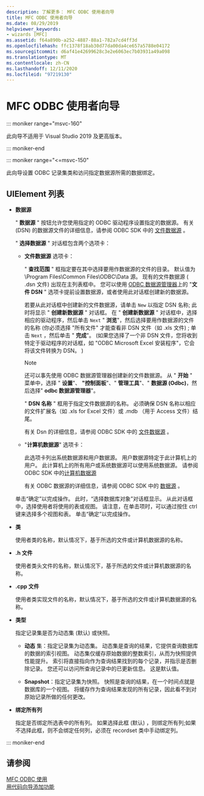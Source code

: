 ```yaml
---
description: 了解更多： MFC ODBC 使用者向导
title: MFC ODBC 使用者向导
ms.date: 08/29/2019
helpviewer_keywords:
- wizards [MFC]
ms.assetid: f64a890b-a252-4887-88a1-782a7cd4ff3d
ms.openlocfilehash: ffc1378f18ab30d77da00da4ce657a5788e04172
ms.sourcegitcommit: d6af41e42699628c3e2e6063ec7b03931a49a098
ms.translationtype: MT
ms.contentlocale: zh-CN
ms.lasthandoff: 12/11/2020
ms.locfileid: "97219130"
---
```

# <a name="mfc-odbc-consumer-wizard"></a>MFC ODBC 使用者向导

::: moniker range="msvc-160"

此向导不适用于 Visual Studio 2019 及更高版本。

::: moniker-end

::: moniker range="<=msvc-150"

此向导设置 ODBC 记录集类和访问指定数据源所需的数据绑定。

## <a name="uielement-list"></a>UIElement 列表

- **数据源**

  " **数据源** " 按钮允许您使用指定的 ODBC 驱动程序设置指定的数据源。 有关 (DSN) 的数据源文件的详细信息，请参阅 ODBC SDK 中的 [文件数据源](/sql/odbc/reference/file-data-sources) 。

  " **选择数据源** " 对话框包含两个选项卡：

  - **文件数据源** 选项卡：

     " **查找范围** " 框指定要在其中选择要用作数据源的文件的目录。 默认值为 \Program Files\Common Files\ODBC\Data 源。 现有的文件数据源 ( .dsn 文件) 出现在主列表框中。 您可以使用 [ODBC 数据源管理器](/sql/odbc/admin/odbc-data-source-administrator)上的 "**文件 DSN** " 选项卡提前设置数据源，或者使用此对话框创建新的数据源。

     若要从此对话框中创建新的文件数据源，请单击 `New` 以指定 DSN 名称; 此时将显示 " **创建新数据源** " 对话框。 在 " **创建新数据源** " 对话框中，选择相应的驱动程序，然后单击 `Next` " **浏览**"，然后选择要用作数据源的文件的名称 (你必须选择 "所有文件" 才能查看非 DSN 文件（如 .xls 文件) ; 单击 `Next` ，然后单击 " **完成**"。  (如果您选择了一个非 DSN 文件，您将收到特定于驱动程序的对话框，如 "ODBC Microsoft Excel 安装程序"，它会将该文件转换为 DSN。 ) 

     > [!NOTE]
     > 还可以事先使用 ODBC 数据源管理器创建新的文件数据源。 从 " **开始** " 菜单中，选择 " **设置**"、 **"控制面板**"、" **管理工具**"、" **数据源 (Odbc)**，然后选择" **odbc 数据源管理器**"。

     " **DSN 名称** " 框用于指定文件数据源的名称。 必须确保 DSN 名称以相应的文件扩展名（如 .xls for Excel 文件）或 .mdb （用于 Access 文件）结尾。

     有关 Dsn 的详细信息，请参阅 ODBC SDK 中的 [文件数据源](/sql/odbc/reference/file-data-sources) 。

  - "**计算机数据源**" 选项卡：

     此选项卡列出系统数据源和用户数据源。 用户数据源特定于此计算机上的用户。 此计算机上的所有用户或系统数据源可以使用系统数据源。 请参阅 ODBC SDK 中的[计算机数据源](/sql/odbc/reference/machine-data-sources)

     有关 ODBC 数据源的详细信息，请参阅 ODBC SDK 中的 [数据源](/sql/odbc/reference/data-sources) 。

  单击“确定”以完成操作。 此时，“选择数据库对象”对话框显示。 从此对话框中，选择使用者将使用的表或视图。 请注意，在单击项时，可以通过按住 ctrl 键来选择多个视图和表。 单击“确定”以完成操作。

- **类**

   使用者类的名称，默认情况下，基于所选的文件或计算机数据源的名称。

- **.h 文件**

   使用者类头文件的名称，默认情况下，基于所选的文件或计算机数据源的名称。

- **.cpp 文件**

   使用者类实现文件的名称，默认情况下，基于所选的文件或计算机数据源的名称。

- **类型**

   指定记录集是否为动态集 (默认) 或快照。

  - **动态** 集：指定记录集为动态集。 动态集是查询的结果，它提供查询数据库的数据的索引视图。 动态集仅缓存原始数据的整数索引，从而为快照提供性能提升。 索引将直接指向作为查询结果找到的每个记录，并指示是否删除记录。 您还可以访问所查询记录中的已更新信息。 这是默认值。

  - **Snapshot**：指定记录集为快照。 快照是查询的结果，在一个时间点就是数据库的一个视图。 将缓存作为查询结果发现的所有记录，因此看不到对原始记录所做的任何更改。

- **绑定所有列**

   指定是否绑定所选表中的所有列。 如果选择此框 (默认) ，则绑定所有列;如果不选择此框，则不会绑定任何列，必须在 recordset 类中手动绑定列。

::: moniker-end

## <a name="see-also"></a>请参阅

[MFC ODBC 使用](../../mfc/reference/adding-an-mfc-odbc-consumer.md)<br/>
[用代码向导添加功能](../../ide/adding-functionality-with-code-wizards-cpp.md)
